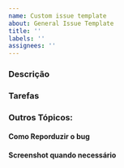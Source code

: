 ```yaml
---
name: Custom issue template
about: General Issue Template
title: ''
labels: ''
assignees: ''
---
```


<!-- Apagar o tópico "Título da issue" abaixo

## Título da Issue

Descreva a issue brevemente, seja objetivo ao descrever o problema.
Por favor, siga nossa [Política de issues](./issue_policy.md).
-->

### Descrição

<!--
Na descrição da issue, você deve especificar melhor o que precisar ser resolvido.
-->

### Tarefas

<!--
Nesta parte, você deve listar os critérios de aceitação necessários para resolver a issue.
Ex:

- [ ] Criar campo do Login
- [ ] Salvar dados do Usuário
-->

<!-- Os tópicos abaixo podem ser apagados, quando não forem utilizados -->
### Outros Tópicos:

#### Como Reporduzir o bug

#### Screenshot quando necessário

<!-- Não se esqueça de Incluir Labels -->